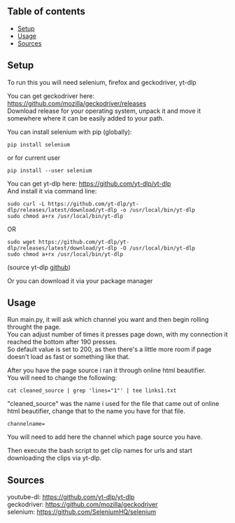 ## Table of contents
* [Setup](#setup)
* [Usage](#usage)
* [Sources](#sources)


## Setup

To run this you will need selenium, firefox and geckodriver, yt-dlp

You can get geckodriver here: https://github.com/mozilla/geckodriver/releases   
Download release for your operating system, unpack it and move it somewhere where it can be easily added to your path.

You can install selenium with pip (globally):
```
pip install selenium
```
or for current user
```
pip install --user selenium
```
You can get yt-dlp here: https://github.com/yt-dlp/yt-dlp   
And install it via command line:   
```
sudo curl -L https://github.com/yt-dlp/yt-dlp/releases/latest/download/yt-dlp -o /usr/local/bin/yt-dlp
sudo chmod a+rx /usr/local/bin/yt-dlp
```
OR
```
sudo wget https://github.com/yt-dlp/yt-dlp/releases/latest/download/yt-dlp -O /usr/local/bin/yt-dlp
sudo chmod a+rx /usr/local/bin/yt-dlp
```
(source yt-dlp [github](https://github.com/yt-dlp/yt-dlp#installation))   
    
Or you can download it via your package manager

## Usage

Run main.py, it will ask which channel you want and then begin rolling throught the page.   
You can adjust number of times it presses page down, with my connection it reached the bottom after 190 presses.   
So default value is set to 200, as then there's a little more room if page doesn't load as fast or something like that.   

After you have the page source i ran it through online html beautifier.   
You will need to change the following:
```
cat cleaned_source | grep 'lines="1"' | tee links1.txt
```
"cleaned_source" was the name i used for the file that came out of online html beautifier, change that to the name you have for that file.
```
channelname=
```
You will need to add here the channel which page source you have.   
    
Then execute the bash script to get clip names for urls and start downloading the clips via yt-dlp.
    
## Sources

youtube-dl: https://github.com/yt-dlp/yt-dlp    
geckodriver: https://github.com/mozilla/geckodriver   
selenium: https://github.com/SeleniumHQ/selenium   

